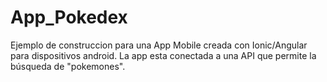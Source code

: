 # App_Pokedex
Ejemplo de construccion para una App Mobile creada con Ionic/Angular para dispositivos android. La app esta conectada a una API que permite la búsqueda de "pokemones". 
